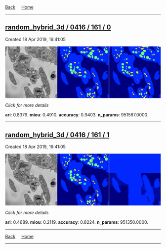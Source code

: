 
[Back](..)&nbsp;&nbsp;&nbsp;&nbsp;&nbsp;[Home](https://leapmanlab.github.io/snapshots)

---

<div class="summary"><a href="0"><h2>random_hybrid_3d / 0416 / 161 / 0</h2></a><p>Created 18 Apr 2019, 16:41:05
</p><a href="0"><img src="0/media/summary.png" align="center"></a><p>
<i>Click for more details</i>
</p></div>

**ari**: 0.8379. **miou**: 0.4910. **accuracy**: 0.9403. **n_params**: 951567.0000. 

---

<div class="summary"><a href="1"><h2>random_hybrid_3d / 0416 / 161 / 1</h2></a><p>Created 18 Apr 2019, 16:41:05
</p><a href="1"><img src="1/media/summary.png" align="center"></a><p>
<i>Click for more details</i>
</p></div>

**ari**: 0.4689. **miou**: 0.2119. **accuracy**: 0.8224. **n_params**: 951350.0000. 

---

[Back](..)&nbsp;&nbsp;&nbsp;&nbsp;&nbsp;[Home](https://leapmanlab.github.io/snapshots)

---